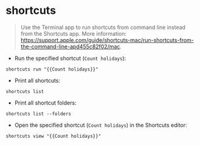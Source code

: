 # shortcuts

> Use the Terminal app to run shortcuts from command line instead from the Shortcuts app.
> More information: <https://support.apple.com/guide/shortcuts-mac/run-shortcuts-from-the-command-line-apd455c82f02/mac>.

- Run the specified shortcut (`Count holidays`):

`shortcuts run "{{Count holidays}}"`

- Print all shortcuts:

`shortcuts list`

- Print all shortcut folders:

`shortcuts list --folders`

- Open the specified shortcut (`Count holidays`) in the Shortcuts editor:

`shortcuts view "{{Count holidays}}"`
